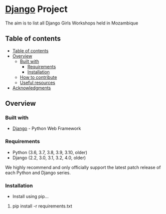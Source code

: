 


# [Django](https://docs.djangoproject.com) Project
The aim is to list all Django Girls Workshops held in Mozambique 

## Table of contents

 - [Table of contents](#table-of-contents)
 - [Overview](#overview)
    - [Built with](#built-with)
      - [Requirements](#Requirements)
      - [Installation](#Installation)
    - [How to contribute](#how-to-contribute)
    - [Useful resources](#useful-resources)
 - [Acknowledgments](#acknowledgments)

## Overview

### Built with

- [Django](https://www.djangoproject.com/) - Python Web Framework

### Requirements

- Python (3.6, 3.7, 3.8, 3.9, 3.10, older)
- Django (2.2, 3.0, 3.1, 3.2, 4.0, older)

We highly recommend and only officially support the latest patch release of each Python and Django series.

### Installation

- Install using pip...

 1. pip install -r requirements.txt

## How to contribute

To contribute to this project you have to fork it and clone it.

`git clone https://github.com/ctivir/dg_moz.git` Clone project

After cloning it, in the project directory, run:

 1. `cd dg_moz` Get project folder
 2. `python3 -m venv env` create virtual env
 3. `source env/bin/activate` activate virtual env
 4. `./python manage.py createsuperuser` create superuser to have access to django admin
 5. `./manage.py makemigrations` create new migrations based on the changes you have made to your models.
 6. `./manage.py migrate` appy all migrations.
 7. `./manage.py runserver` to run the app in the development mode.
     Open [http://localhost:8000](http://localhost:8000) to view it in the browser.

     The page will reload if you make edits.

## Useful resources

- [Django Documentation](https://docs.djangoproject.com)

## Acknowledgments
- [Cecilia](https://github.com/ctivir)
- [Ivo](https://github.com/naftalivo)
- [Euclesia](https://github.com/euclesiacadia)

